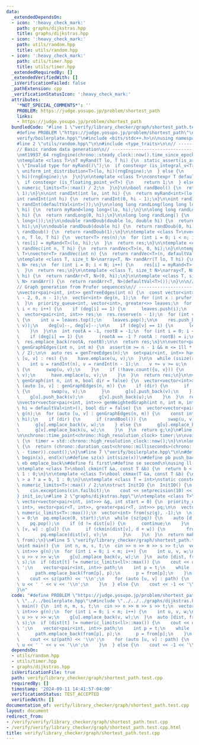 ```yaml
---
data:
  _extendedDependsOn:
  - icon: ':heavy_check_mark:'
    path: graphs/dijkstras.hpp
    title: graphs/dijkstras.hpp
  - icon: ':heavy_check_mark:'
    path: utils/random.hpp
    title: utils/random.hpp
  - icon: ':heavy_check_mark:'
    path: utils/timer.hpp
    title: utils/timer.hpp
  _extendedRequiredBy: []
  _extendedVerifiedWith: []
  _isVerificationFailed: false
  _pathExtension: cpp
  _verificationStatusIcon: ':heavy_check_mark:'
  attributes:
    '*NOT_SPECIAL_COMMENTS*': ''
    PROBLEM: https://judge.yosupo.jp/problem/shortest_path
    links:
    - https://judge.yosupo.jp/problem/shortest_path
  bundledCode: "#line 1 \"verify/library_checker/graph/shortest_path.test.cpp\"\n\
    #define PROBLEM \"https://judge.yosupo.jp/problem/shortest_path\"\n\n#line 1 \"\
    verify/boilerplate.hpp\"\n#include <bits/stdc++.h>\n\nusing namespace std;\n\n\
    #line 2 \"utils/random.hpp\"\n\n#include <type_traits>\n\n// ----------------------------------------------------\n\
    // Basic random data generation\n// ----------------------------------------------------\n\
    \nmt19937_64 rngEngine(chrono::steady_clock::now().time_since_epoch().count());\n\
    \ntemplate <class T>\nT myRand(T lo, T hi) {\n  static_assert(is_arithmetic_v<T>,\
    \ \"Invalid type for myRand()\");\n  if constexpr (is_integral_v<T>) {\n    return\
    \ uniform_int_distribution<T>(lo, hi)(rngEngine);\n  } else {\n    return uniform_real_distribution<T>(lo,\
    \ hi)(rngEngine);\n  }\n}\n\ntemplate <class T>\nconstexpr T defaultVal() {\n\
    \  if constexpr (is_floating_point_v<T>) {\n    return 1;\n  } else {\n    return\
    \ numeric_limits<T>::max() / 2;\n  }\n}\n\nbool randBool() {\n  return myRand<int>(0,\
    \ 1);\n}\n\nint randInt(int lo, int hi) {\n  return myRand<int>(lo, hi);\n}\n\n\
    int randInt(int hi) {\n  return randInt(0, hi - 1);\n}\n\nint randInt() {\n  return\
    \ randInt(defaultVal<int>());\n}\n\nlong long randLong(long long lo, long long\
    \ hi) {\n  return myRand<long long>(lo, hi);\n}\n\nlong long randLong(long long\
    \ hi) {\n  return randLong(0, hi);\n}\n\nlong long randLong() {\n  return randLong(defaultVal<long\
    \ long>());\n}\n\ndouble randDoub(double lo, double hi) {\n  return myRand<double>(lo,\
    \ hi);\n}\n\ndouble randDoub(double hi) {\n  return randDoub(0, hi);\n}\n\ndouble\
    \ randDoub() {\n  return randDoub(1);\n}\n\ntemplate <class T>\nvector<T> randVec(int\
    \ n, T lo, T hi) {\n  vector<T> res(n);\n  for (int i = 0; i < n; i++) {\n   \
    \ res[i] = myRand<T>(lo, hi);\n  }\n  return res;\n}\n\ntemplate <class T>\nvector<T>\
    \ randVec(int n, T hi) {\n  return randVec<T>(n, 0, hi);\n}\n\ntemplate <class\
    \ T>\nvector<T> randVec(int n) {\n  return randVec<T>(n, defaultVal<T>());\n}\n\
    \ntemplate <class T, size_t N>\narray<T, N> randArr(T lo, T hi) {\n  array<T,\
    \ N> res;\n  for (int i = 0; i < N; i++) {\n    res[i] = myRand<T>(lo, hi);\n\
    \  }\n  return res;\n}\n\ntemplate <class T, size_t N>\narray<T, N> randArr(T\
    \ hi) {\n  return randArr<T, N>(0, hi);\n}\n\ntemplate <class T, size_t N>\narray<T,\
    \ N> randArr() {\n  return randArr<T, N>(defaultVal<T>());\n}\n\n// ----------------------------------------------------\n\
    // Graph generation from Prufer sequences\n// ----------------------------------------------------\n\
    \nvector<pair<int, int>> genTreeEdges(int n) {\n  const vector<int> prufer = randVec(n\
    \ - 2, 0, n - 1);\n  vector<int> deg(n, 1);\n  for (int x : prufer) {\n    deg[x]++;\n\
    \  }\n  priority_queue<int, vector<int>, greater<>> leaves;\n  for (int i = 0;\
    \ i < n; i++) {\n    if (deg[i] == 1) {\n      leaves.push(i);\n    }\n  }\n\n\
    \  vector<pair<int, int>> res;\n  res.reserve(n - 1);\n  for (int v : prufer)\
    \ {\n    int u = leaves.top();\n    leaves.pop();\n\n    res.push_back(minmax(u,\
    \ v));\n    deg[u]--, deg[v]--;\n\n    if (deg[v] == 1) {\n      leaves.push(v);\n\
    \    }\n  }\n\n  int rootA = -1, rootB = -1;\n  for (int i = 0; i < n; i++) {\n\
    \    if (deg[i] == 1) {\n      (rootA == -1 ? rootA : rootB) = i;\n    }\n  }\n\
    \  res.emplace_back(rootA, rootB);\n\n  return res;\n}\n\nvector<pair<int, int>>\
    \ genGraphEdges(int n, int m) {\n  assert(m >= n - 1 && m <= 1ll * n * (n - 1)\
    \ / 2);\n\n  auto res = genTreeEdges(n);\n  set<pair<int, int>> have;\n  for (auto\
    \ [u, v] : res) {\n    have.emplace(u, v);\n  }\n\n  while (ssize(res) < m) {\n\
    \    int u = randInt(n), v = randInt(n - 1);\n    v += v >= u;\n    if (u > v)\
    \ {\n      swap(u, v);\n    }\n    if (!have.count({u, v})) {\n      res.emplace_back(u,\
    \ v);\n      have.emplace(u, v);\n    }\n  }\n  return res;\n}\n\nvector<vector<int>>\
    \ genGraph(int n, int m, bool dir = false) {\n  vector<vector<int>> g(n);\n  for\
    \ (auto [u, v] : genGraphEdges(n, m)) {\n    if (dir) {\n      if (randBool())\
    \ {\n        swap(u, v);\n      }\n      g[u].push_back(v);\n    } else {\n  \
    \    g[u].push_back(v);\n      g[v].push_back(u);\n    }\n  }\n  return g;\n}\n\
    \nvector<vector<pair<int, int>>> genWeightedGraph(int n, int m, int lo = 1, int\
    \ hi = defaultVal<int>(), bool dir = false) {\n  vector<vector<pair<int, int>>>\
    \ g(n);\n  for (auto [u, v] : genGraphEdges(n, m)) {\n    const int w = randInt(lo,\
    \ hi);\n    if (dir) {\n      if (randBool()) {\n        swap(u, v);\n      }\n\
    \      g[u].emplace_back(v, w);\n    } else {\n      g[u].emplace_back(v, w);\n\
    \      g[v].emplace_back(u, w);\n    }\n  }\n  return g;\n}\n#line 2 \"utils/timer.hpp\"\
    \n\nchrono::time_point<chrono::high_resolution_clock> timer;\n\nvoid startTimer()\
    \ {\n  timer = std::chrono::high_resolution_clock::now();\n}\n\nlong long elapsed()\
    \ {\n  return (chrono::duration_cast<chrono::milliseconds>(chrono::high_resolution_clock::now()\
    \ - timer)).count();\n}\n#line 7 \"verify/boilerplate.hpp\"\n\n#define all(x)\
    \ begin(x), end(x)\n#define sz(x) int(size(x))\n#define pb push_back\n#define\
    \ eb emplace_back\n#define fi first\n#define se second\n\nusing ll = long long;\n\
    \ntemplate <class T>\nbool ckmin(T &a, const T &b) {\n  return b < a ? a = b,\
    \ 1 : 0;\n}\n\ntemplate <class T>\nbool ckmax(T &a, const T &b) {\n  return b\
    \ > a ? a = b, 1 : 0;\n}\n\ntemplate <class T = int>\nstatic constexpr T inf =\
    \ numeric_limits<T>::max() / 2;\n\nstruct InitIO {\n  InitIO() {\n    cin.tie(0)->sync_with_stdio(0);\n\
    \    cin.exceptions(cin.failbit);\n    cout << setprecision(10) << fixed;\n  }\n\
    } init_io;\n#line 2 \"graphs/dijkstras.hpp\"\n\ntemplate <class T>\nauto dijkstras(const\
    \ vector<vector<pair<int, int>>> &g, int start = 0) {\n  priority_queue<pair<T,\
    \ int>, vector<pair<T, int>>, greater<pair<T, int>>> pq;\n\n  vector<T> dist(sz(g),\
    \ numeric_limits<T>::max());\n  vector<int> from(sz(g), -1);\n  \n  dist[start]\
    \ = 0;\n  pq.emplace(0, start);\n\n  while (sz(pq)) {\n    auto [d, u] = pq.top();\n\
    \    pq.pop();\n    if (d != dist[u]) {\n      continue;\n    }\n    for (auto\
    \ [v, w] : g[u]) {\n      if (ckmin(dist[v], d + w)) {\n        from[v] = u;\n\
    \        pq.emplace(dist[v], v);\n      }\n    }\n  }\n  return make_pair(dist,\
    \ from);\n}\n#line 5 \"verify/library_checker/graph/shortest_path.test.cpp\"\n\
    \nint main() {\n  int n, m, s, t;\n  cin >> n >> m >> s >> t;\n  vector<vector<pair<int,\
    \ int>>> g(n);\n  for (int i = 0; i < m; i++) {\n    int u, v, w;\n    cin >>\
    \ u >> v >> w;\n    g[u].emplace_back(v, w);\n  }\n  auto [dist, from] = dijkstras<ll>(g,\
    \ s);\n  if (dist[t] != numeric_limits<ll>::max()) {\n    cout << dist[t] << '\
    \ ';\n    vector<pair<int, int>> path;\n    int p = t;\n    while (p != s) {\n\
    \      path.emplace_back(from[p], p);\n      p = from[p];\n    }\n    reverse(all(path));\n\
    \    cout << sz(path) << '\\n';\n    for (auto [u, v] : path) {\n      cout <<\
    \ u << ' ' << v << '\\n';\n    }\n  } else {\n    cout << -1 << '\\n';\n  }\n\
    }\n"
  code: "#define PROBLEM \"https://judge.yosupo.jp/problem/shortest_path\"\n\n#include\
    \ \"../../boilerplate.hpp\"\n#include \"../../../graphs/dijkstras.hpp\"\n\nint\
    \ main() {\n  int n, m, s, t;\n  cin >> n >> m >> s >> t;\n  vector<vector<pair<int,\
    \ int>>> g(n);\n  for (int i = 0; i < m; i++) {\n    int u, v, w;\n    cin >>\
    \ u >> v >> w;\n    g[u].emplace_back(v, w);\n  }\n  auto [dist, from] = dijkstras<ll>(g,\
    \ s);\n  if (dist[t] != numeric_limits<ll>::max()) {\n    cout << dist[t] << '\
    \ ';\n    vector<pair<int, int>> path;\n    int p = t;\n    while (p != s) {\n\
    \      path.emplace_back(from[p], p);\n      p = from[p];\n    }\n    reverse(all(path));\n\
    \    cout << sz(path) << '\\n';\n    for (auto [u, v] : path) {\n      cout <<\
    \ u << ' ' << v << '\\n';\n    }\n  } else {\n    cout << -1 << '\\n';\n  }\n}"
  dependsOn:
  - utils/random.hpp
  - utils/timer.hpp
  - graphs/dijkstras.hpp
  isVerificationFile: true
  path: verify/library_checker/graph/shortest_path.test.cpp
  requiredBy: []
  timestamp: '2024-09-11 14:41:57-04:00'
  verificationStatus: TEST_ACCEPTED
  verifiedWith: []
documentation_of: verify/library_checker/graph/shortest_path.test.cpp
layout: document
redirect_from:
- /verify/verify/library_checker/graph/shortest_path.test.cpp
- /verify/verify/library_checker/graph/shortest_path.test.cpp.html
title: verify/library_checker/graph/shortest_path.test.cpp
---
```

